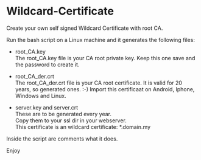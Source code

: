 # Wildcard-Certificate
Create your own self signed Wildcard Certificate with root CA.

Run the bash script on a Linux machine and it generates the following files:
- root_CA.key  
The root_CA.key file is your CA root private key.
Keep this one save and the password to create it. 
 
- root_CA_der.crt  
The root_CA_der.crt file is your CA root certificate. 
It is valid for 20 years, so generated ones. :-)
Import this certificaat on Android, Iphone, Windows and Linux. 
  
- server.key and server.crt   
These are to be generated every year.  
Copy them to your ssl dir in your webserver.  
This certificate is an wildcard certificate: *.domain.my  

Inside the script are comments what it does.

Enjoy

